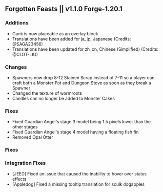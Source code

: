 ## Forgotten Feasts || v1.1.0 Forge-1.20.1

### Additions
- Gunk is now placeable as an overlay block
- Translations have been added for ja_jp, Japanese (Credits: @SAGA23456)
- Translations have been updated for zh_cn, Chinese (Simplified) (Credits: @CLOT-LIU)

### Changes
- Spawners now drop 8-12 Stained Scrap instead of 7-11 so a player can craft both a Monster Pot and Dungeon Stove
as soon as they break a Spawner
- Changed the texture of wormroots
- Candles can no longer be added to Monster Cakes

### Fixes
- Fixed Guardian Angel's stage 3 model being 1.5 pixels lower than the other stages
- Fixed Guardian Angel's stage 4 model having a floating fish fin
- Removed Opal Otter

### Fixes
### Integration Fixes
- [JEED] Fixed an issue that caused the inability to hover over status effects
- [Appledog] Fixed a missing tooltip translation for sculk dogapples